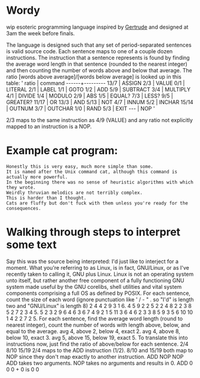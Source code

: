 # Wordy
wip esoteric programming language inspired by [Gertrude](http://p-nand-q.com/programming/languages/gplz/gertrude.html) and designed at 3am the week before finals.

The language is designed such that any set of period-separated sentences is valid source code. Each sentence maps to one of a couple dozen instructions. The instruction that a sentence represents is found by finding the average word length in that sentence (rounded to the nearest integer) and then counting the number of words above and below that average. The ratio [words above average]/[words below average] is looked up in this table:
'
ratio | command
------+---------
13/7  | ASSIGN
2/3   | VALUE
0/1   | LITERAL
2/1   | LABEL
1/1   | GOTO
1/2   | ADD
5/9   | SUBTRACT
3/4   | MULTIPLY
4/1   | DIVIDE
1/4   | MODULO
2/9   | ABS
1/5   | EQUAL?
7/3   | LESS?
9/5   | GREATER?
11/17 | OR
13/3  | AND
5/13  | NOT
4/7   | INNUM
5/2   | INCHAR
15/14 | OUTNUM
3/7   | OUTCHAR
1/0   | RAND
5/3   | EXIT
---   | NOP
'

2/3 maps to the same instruction as 4/9 (VALUE) and any ratio not explicitly mapped to an instruction is a NOP.

# Example cat program:
    Honestly this is very easy, much more simple than some.
    It is named after the Unix command cat, although this command is actually more powerful.
    In the beginning there was no sense of heuristic algorithms with which they wrote.
    Weirdly thruvian melodics are not terribly complex.
    This is harder than I thought.
    Cats are fluffy but don't fuck with them unless you're ready for the consequences.

# Walking through steps to interpret some text

Say this was the source being interpreted:
    I'd just like to interject for a moment. What you're referring to as Linux, is
    in fact, GNU/Linux, or as I've recently taken to calling it, GNU plus Linux.
    Linux is not an operating system unto itself, but rather another free component
    of a fully functioning GNU system made useful by the GNU corelibs, shell
    utilities and vital system components comprising a full OS as defined by POSIX.
For each sentence, count the size of each word (ignore punctuation like ' / - " . so "I'd" is length two and "GNU/Linux" is length 8)
    2 4 4 2 9 3 1 6.
    4 5 9 2 2 5 2 2 4 8 2 2 3 8 5 2 7 2 3 4 5.
    5 2 3 2 9 6 4 6 3 6 7 4 9 2 1 5 11 3 6 4 6 2 3 3 8 5 9 3 5 6 10 10 1 4 2 2 7 2 5.
For each sentence, find the average word length (round to nearest integer), count the number of words with length above, below, and equal to the average.
    avg 4, above 2, below 4, exact 2.
    avg 4, above 8, below 10, exact 3.
    avg 5, above 15, below 19, exact 5.
To translate this into instructions now, just find the ratio of above/below for each sentence.
    2/4 8/10 15/19
2/4 maps to the ADD instruction (1/2). 8/10 and 15/19 both map to NOP since they don't map exactly to another instruction.
    ADD NOP NOP
ADD takes two arguments. NOP takes no arguments and results in 0.
    ADD 0 0
0 + 0 is 0
    0
